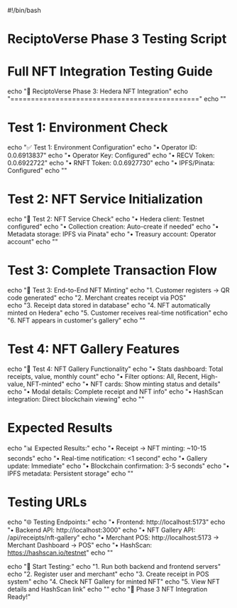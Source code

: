 #!/bin/bash

# ReciptoVerse Phase 3 Testing Script

# Full NFT Integration Testing Guide

echo "🎉 ReciptoVerse Phase 3: Hedera NFT Integration"
echo "=============================================="
echo ""

# Test 1: Environment Check

echo "✅ Test 1: Environment Configuration"
echo "• Operator ID: 0.0.6913837"
echo "• Operator Key: Configured"
echo "• RECV Token: 0.0.6922722"
echo "• RNFT Token: 0.0.6927730"
echo "• IPFS/Pinata: Configured"
echo ""

# Test 2: NFT Service Initialization

echo "🔧 Test 2: NFT Service Check"
echo "• Hedera client: Testnet configured"
echo "• Collection creation: Auto-create if needed"
echo "• Metadata storage: IPFS via Pinata"
echo "• Treasury account: Operator account"
echo ""

# Test 3: Complete Transaction Flow

echo "🚀 Test 3: End-to-End NFT Minting"
echo "1. Customer registers → QR code generated"
echo "2. Merchant creates receipt via POS"  
echo "3. Receipt data stored in database"
echo "4. NFT automatically minted on Hedera"
echo "5. Customer receives real-time notification"
echo "6. NFT appears in customer's gallery"
echo ""

# Test 4: NFT Gallery Features

echo "🎨 Test 4: NFT Gallery Functionality"
echo "• Stats dashboard: Total receipts, value, monthly count"
echo "• Filter options: All, Recent, High-value, NFT-minted"
echo "• NFT cards: Show minting status and details"
echo "• Modal details: Complete receipt and NFT info"
echo "• HashScan integration: Direct blockchain viewing"
echo ""

# Expected Results

echo "📊 Expected Results:"
echo "• Receipt → NFT minting: ~10-15 seconds"
echo "• Real-time notification: <1 second"
echo "• Gallery update: Immediate"
echo "• Blockchain confirmation: 3-5 seconds"
echo "• IPFS metadata: Persistent storage"
echo ""

# Testing URLs

echo "🌐 Testing Endpoints:"
echo "• Frontend: http://localhost:5173"
echo "• Backend API: http://localhost:3000"
echo "• NFT Gallery API: /api/receipts/nft-gallery"
echo "• Merchant POS: http://localhost:5173 → Merchant Dashboard → POS"
echo "• HashScan: https://hashscan.io/testnet"
echo ""

echo "🎯 Start Testing:"
echo "1. Run both backend and frontend servers"
echo "2. Register user and merchant"
echo "3. Create receipt in POS system"
echo "4. Check NFT Gallery for minted NFT"
echo "5. View NFT details and HashScan link"
echo ""
echo "🎉 Phase 3 NFT Integration Ready!"
